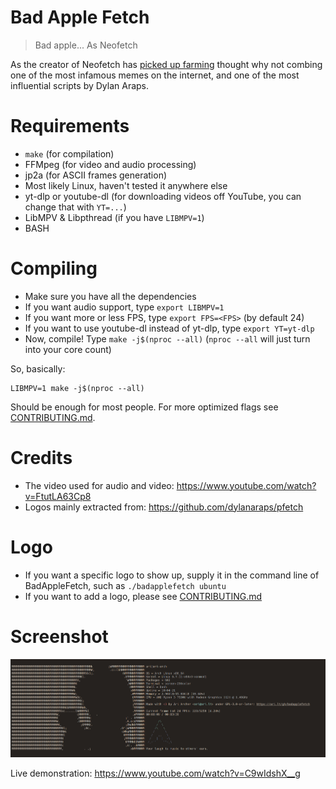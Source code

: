 # Bad Apple Fetch

> Bad apple... As Neofetch

As the creator of Neofetch has [picked up farming](https://github.com/dylanaraps/dylanaraps/commit/811599cc564418e242f23a11082299323e7f62f8) thought why not combing one of the most infamous memes on the internet, and one of the most influential scripts by Dylan Araps.

# Requirements

-   `make` (for compilation)
-   FFMpeg (for video and audio processing)
-   jp2a (for ASCII frames generation)
-   Most likely Linux, haven't tested it anywhere else
-   yt-dlp or youtube-dl (for downloading videos off YouTube, you can change that with `YT=...`)
-   LibMPV & Libpthread (if you have `LIBMPV=1`)
-   BASH

# Compiling

-   Make sure you have all the dependencies
-   If you want audio support, type `export LIBMPV=1`
-   If you want more or less FPS, type `export FPS=<FPS>` (by default 24)
-   If you want to use youtube-dl instead of yt-dlp, type `export YT=yt-dlp`
-   Now, compile! Type `make -j$(nproc --all)` (`nproc --all` will just turn into your core count)

So, basically:

    LIBMPV=1 make -j$(nproc --all)

Should be enough for most people. For more optimized flags see [CONTRIBUTING.md](/CONTRIBUTING.md).

# Credits

-   The video used for audio and video: <https://www.youtube.com/watch?v=FtutLA63Cp8>
-   Logos mainly extracted from: <https://github.com/dylanaraps/pfetch>

# Logo

-   If you want a specific logo to show up, supply it in the command line of BadAppleFetch, such as `./badapplefetch ubuntu`
-   If you want to add a logo, please see [CONTRIBUTING.md](/CONTRIBUTING.md)

# Screenshot

![Screenshot of BadAppleFetch](/screenshot.jpg)

Live demonstration: <https://www.youtube.com/watch?v=C9wIdshX__g>
